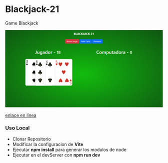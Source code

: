 # Blackjack-21
Game Blackjack


![Pre-visualizacion](public/images/pre-visualizer.png)

[enlace en línea](https://l-devjs.github.io/Blackjack-21/)

### Uso Local
- Clonar Repositorio
- Modificar la configuracion de **Vite**
- Ejecutar **npm install** para generar los modulos de node
- Ejecutar en el devServer con **npm run dev**
